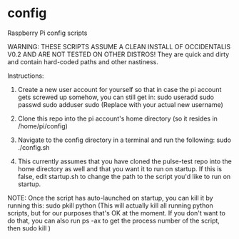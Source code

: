 config
======

Raspberry Pi config scripts

WARNING: THESE SCRIPTS ASSUME A CLEAN INSTALL OF OCCIDENTALIS V0.2 AND ARE NOT TESTED ON OTHER DISTROS! They are quick and dirty and contain hard-coded paths and other nastiness.

Instructions:
1) Create a new user account for yourself so that in case the pi account gets screwed up somehow, you can still get in:
sudo useradd <user>
sudo passwd <user>
sudo adduser <user> sudo
(Replace <user> with your actual new username)

2) Clone this repo into the pi account's home directory (so it resides in /home/pi/config)

3) Navigate to the config directory in a terminal and run the following:
sudo ./config.sh

4) This currently assumes that you have cloned the pulse-test repo into the home directory as well and that you want it to run on startup. If this is false, edit startup.sh to change the path to the script you'd like to run on startup.

NOTE: Once the script has auto-launched on startup, you can kill it by running this:
sudo pkill python
(This will actually kill all running python scripts, but for our purposes that's OK at the moment. If you don't want to do that, you can also run ps -ax to get the process number of the script, then sudo kill <process number> )
